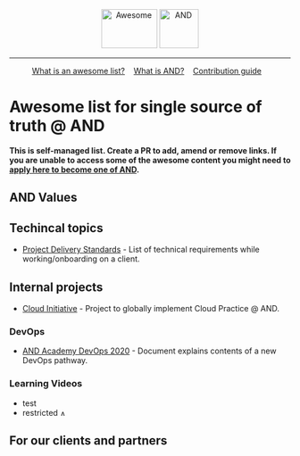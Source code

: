 <div align="center">
	<img width="100" height="70" src="https://raw.githubusercontent.com/sindresorhus/awesome/master/media/logo.svg?sanitize=true" alt="Awesome"/>
	<img width="70" height="70" src="https://avatars0.githubusercontent.com/u/8202123?s=200&v=4" alt="AND"/>
</div>
<hr/>
<p align="center">
	<a href="https://github.com/sindresorhus/awesome/blob/master/awesome.md">What is an awesome list?</a>&nbsp;&nbsp;&nbsp;
	<a href="https://www.glassdoor.co.uk/Overview/Working-at-AND-Digital-EI_IE1024275.11,22.htm">What is AND?</a>&nbsp;&nbsp;&nbsp;
	<a href="https://github.com/sindresorhus/awesome/blob/master/contributing.md">Contribution guide</a>&nbsp;&nbsp;&nbsp;
</p>


# Awesome list for single source of truth @ AND
**This is self-managed list. Create a PR to add, amend or remove links. If you are unable to access some of the awesome content you might need to [apply here to become one of AND](https://and.digital/join-us/).**

## AND Values

## Techincal topics
 - [Project Delivery Standards](https://docs.google.com/document/d/1vm_skGRk9AcmrndqS50xDziy8I9u3a7pvhCtNQ7Pkik/edit) - List of technical requirements while working/onboarding on a client.

## Internal projects

 - [Cloud Initiative](https://anddigitaltransformation.atlassian.net/secure/RapidBoard.jspa?rapidView=58&projectKey=CI&view=planning&selectedIssue=CI-6&issueLimit=100) - Project to globally implement Cloud Practice @ AND.

### DevOps

 - [AND Academy DevOps 2020](https://docs.google.com/document/d/1pW2W4BB0ZbDbNhEfshQLKFIVh7ACvu9LQoC68F_BO4k/edit) - Document explains contents of a new DevOps pathway.


### Learning Videos
 - test 
 - restricted <img width="10" height="10" src="https://avatars0.githubusercontent.com/u/8202123?s=200&v=4" alt="AND only"/>


## For our clients and partners
